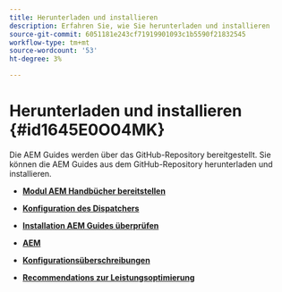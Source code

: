 ```yaml
---
title: Herunterladen und installieren
description: Erfahren Sie, wie Sie herunterladen und installieren
source-git-commit: 6051181e243cf71919901093c1b5590f21832545
workflow-type: tm+mt
source-wordcount: '53'
ht-degree: 3%

---
```



# Herunterladen und installieren {#id1645E0O04MK}

Die AEM Guides werden über das GitHub-Repository bereitgestellt. Sie können die AEM Guides aus dem GitHub-Repository herunterladen und installieren.

- **[Modul AEM Handbücher bereitstellen](download-install-dxml-first-time.md)**

- **[Konfiguration des Dispatchers](download-install-configure-dispatcher.md)**

- **[Installation AEM Guides überprüfen](download-install-verify-dxml-installation.md)**

- **[AEM](download-install-upgrade-dxml.md)**

- **[Konfigurationsüberschreibungen](download-install-additional-config-override.md)**

- **[Recommendations zur Leistungsoptimierung](download-install-recommend-perf-optimiz.md)**


